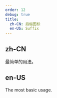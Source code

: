```yaml
---
order: 12
debug: true
title:
  zh-CN: 后缀图标
  en-US: Suffix
---
```


## zh-CN

最简单的用法。

## en-US

The most basic usage.

